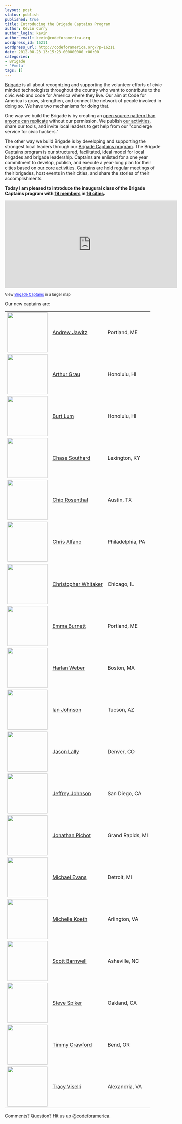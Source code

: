```yaml
---
layout: post
status: publish
published: true
title: Introducing the Brigade Captains Program
author: Kevin Curry
author_login: kevin
author_email: kevin@codeforamerica.org
wordpress_id: 16211
wordpress_url: http://codeforamerica.org/?p=16211
date: 2012-08-23 13:15:23.000000000 +00:00
categories:
- Brigade
- '#meta'
tags: []
---
```

<a title="Brigade web site" href="http://brigade.codeforamerica.org">Brigade</a> is all about recognizing and supporting the volunteer efforts of civic minded technologists throughout the country who want to contribute to the civic web and code for America where they live. Our aim at Code for America is grow, strengthen, and connect the network of people involved in doing so. We have two mechanisms for doing that.

One way we build the Brigade is by creating an <a title="Github wiki page for license" href="https://github.com/codeforamerica/brigade/wiki/License">open source pattern than anyone can replicate</a> without our permission. We publish <a title="Activities page on Brigade web site" href="http://brigade.codeforamerica.org/pages/activities">our activities</a>, share our tools, and invite local leaders to get help from our "concierge service for civic hackers."

The other way we build Brigade is by developing and supporting the strongest local leaders through our <a title="Brigade page about program" href="http://brigade.codeforamerica.org/pages/captain">Brigade Captains program</a>. The Brigade Captains program is our structured, facilitated, ideal model for local brigades and brigade leadership. Captains are enlisted for a one year commitment to develop, publish, and execute a year-long plan for their cities based on <a title="Brigade activities page" href="http://brigade.codeforamerica.org/pages/activities">our core activities</a>. Captains are hold regular meetings of their brigades, host events in their cities, and share the stories of their accomplishments.

<strong>Today I am pleased to introduce the inaugural class of the Brigade Captains program with <a href="#captains">19 members</a> in <a title="Google map of Brigade Captains' cities" href="https://maps.google.com/maps/ms?msid=211836600249959492431.0004c7be875071d54de44&amp;msa=0">16 cities</a>.</strong>

<iframe src="https://maps.google.com/maps/ms?msa=0&amp;msid=211836600249959492431.0004c7be875071d54de44&amp;ie=UTF8&amp;t=m&amp;ll=32.546813,-113.90625&amp;spn=40.940778,96.679688&amp;z=3&amp;output=embed" frameborder="0" marginwidth="0" marginheight="0" scrolling="no" width="550" height="280"></iframe>

<small>View <a style="color: #0000ff; text-align: left;" href="https://maps.google.com/maps/ms?msa=0&amp;msid=211836600249959492431.0004c7be875071d54de44&amp;ie=UTF8&amp;t=m&amp;ll=32.546813,-113.90625&amp;spn=40.940778,96.679688&amp;z=3&amp;source=embed">Brigade Captains</a> in a larger map</small>

<a name="captains"></a>

Our new captains are:
<table>
<tbody>
<tr>
<td><img src="http://www.gravatar.com/avatar/7dbd44e1d1f88f30fc4e8609fc26bdc4?s=128" alt="" width="128" height="128" /></td>
<td><a title="Andrew's Brigade profile" href="http://brigade.codeforamerica.org/members/497">Andrew Jawitz</a></td>
<td>Portland, ME</td>
</tr>
<tr>
<td><img src="https://encrypted-tbn3.google.com/images?q=tbn:ANd9GcQldTR-TlVVxWUa1GeBCYNDSihSm6Gxk1jsv_BeE4d7Lhj5yuusOQ" alt="" width="128" height="128" /></td>
<td><a title="Arthur's Brigade profile" href="http://brigade.codeforamerica.org/members/645">Arthur Grau</a></td>
<td>Honolulu, HI</td>
</tr>
<tr>
<td><img src="https://lh4.googleusercontent.com/-K2buV29XjBo/AAAAAAAAAAI/AAAAAAAAAHM/uT7S10Hnxnc/s250-c-k/photo.jpg" alt="" width="128" height="128" /></td>
<td><a title="Burt's Brigade profile" href="http://brigade.codeforamerica.org/members/646">Burt Lum</a></td>
<td>Honolulu, HI</td>
</tr>
<tr>
<td><img src="http://www.gravatar.com/avatar/97ba1d041782b257860e6a878e3bea78?s=128" alt="" width="128" height="128" /></td>
<td><a title="Chase's Brigade Profile" href="http://brigade.codeforamerica.org/members/189">Chase Southard</a></td>
<td>Lexington, KY</td>
</tr>
<tr>
<td><img style="vertical-align: middle;" src="http://www.gravatar.com/avatar/75b1a6fa0d1f4c9f478a6f9466717bd6?s=128" alt="" width="128" height="128" /></td>
<td><a title="Chip's Brigade profile" href="http://brigade.codeforamerica.org/members/108">Chip Rosenthal</a></td>
<td>Austin, TX</td>
</tr>
<tr>
<td><img src="https://twimg0-a.akamaihd.net/profile_images/1778439862/Eye_see_all.jpg" alt="" width="128" height="128" /></td>
<td><a title="Chris' Brigade profile" href="http://brigade.codeforamerica.org/members/80">Chris Alfano</a></td>
<td>Philadelphia, PA</td>
</tr>
<tr>
<td><img src="http://www.gravatar.com/avatar/826a6feae06ef3575647449bf7d92376?s=128" alt="" width="128" height="128" /></td>
<td><a title="Christophers' Brigade profile" href="http://brigade.codeforamerica.org/members/37">Christopher Whitaker</a></td>
<td>Chicago, IL</td>
</tr>
<tr>
<td><img src="http://www.gravatar.com/avatar/172592dd61c9a1624f1c3d5b96f2a1ac?s=128" alt="" width="128" height="128" /></td>
<td><a title="Emma's Brigade profile" href="http://brigade.codeforamerica.org/members/411">Emma Burnett</a></td>
<td>Portland, ME</td>
</tr>
<tr>
<td><img src="http://www.gravatar.com/avatar/1e5e3eeef33b4b61b6c5cff26c91133e?s=128" alt="" width="128" height="128" /></td>
<td><a title="Harlan's Brigade profile" href="http://brigade.codeforamerica.org/members/107">Harlan Weber</a></td>
<td>Boston, MA</td>
</tr>
<tr>
<td><img src="https://lh4.googleusercontent.com/-Qv7t7vCki0I/AAAAAAAAAAI/AAAAAAAAAAA/sLK2glBDhCs/s250-c-k/photo.jpg" alt="" width="128" height="128" /></td>
<td><a title="Ian's Brigade profile." href="http://brigade.codeforamerica.org/members/648">Ian Johnson</a></td>
<td>Tucson, AZ</td>
</tr>
<tr>
<td><img src="http://www.gravatar.com/avatar/743e1740bbca4e7841c4194f142e0c64?s=128" alt="" width="128" height="128" /></td>
<td><a title="Jason's Brigade profile" href="http://brigade.codeforamerica.org/members/86">Jason Lally</a></td>
<td>Denver, CO</td>
</tr>
<tr>
<td><img src="http://www.gravatar.com/avatar/c8fdd14aa544f6b32719634955e83501?s=128" alt="" width="128" height="128" /></td>
<td><a title="Jeff's Brigade profile" href="http://brigade.codeforamerica.org/members/176">Jeffrey Johnson</a></td>
<td>San Diego, CA</td>
</tr>
<tr>
<td><img src="http://www.gravatar.com/avatar/d8b2e8ec48a08084aae7d7b9b877026c?s=128" alt="" width="128" height="128" /></td>
<td><a title="Jonathan's Brigade profile" href="http://brigade.codeforamerica.org/members/238">Jonathan Pichot</a></td>
<td>Grand Rapids, MI</td>
</tr>
<tr>
<td><img src="http://www.gravatar.com/avatar/e1d5e18df7b602c1673672d3e4583ce7?s=128" alt="" width="128" height="128" /></td>
<td><a title="Michael's Brigade profile" href="http://brigade.codeforamerica.org/members/647">Michael Evans</a></td>
<td>Detroit, MI</td>
</tr>
<tr>
<td><img src="http://www.gravatar.com/avatar/e87e776c5fad2e07fb4a07a2c2d77df6?s=128" alt="" width="128" height="128" /></td>
<td><a title="Michelle's Brigade profile" href="http://brigade.codeforamerica.org/members/267">Michelle Koeth</a></td>
<td>Arlington, VA</td>
</tr>
<tr>
<td><img src="http://www.gravatar.com/avatar/a7b540526cc3e71444b73bd277ce56a9?s=128" alt="" width="128" height="128" /></td>
<td><a title="Scott's Brigade profile" href="http://brigade.codeforamerica.org/members/650">Scott Barnwell</a></td>
<td>Asheville, NC</td>
</tr>
<tr>
<td><img src="https://lh6.googleusercontent.com/-ksSkk5NESAs/AAAAAAAAAAI/AAAAAAAAAUk/p7XoqQQjsIE/s250-c-k/photo.jpg" alt="" width="128" height="128" /></td>
<td><a title="Steve's Brigade profile" href="http://brigade.codeforamerica.org/members/67">Steve Spiker</a></td>
<td>Oakland, CA</td>
</tr>
<tr>
<td><img src="http://www.gravatar.com/avatar/bf8f81e920337cd88bb543af1fded575?s=128" alt="" width="128" height="128" /></td>
<td><a title="Timmy's Brigade profile" href="http://brigade.codeforamerica.org/members/71">Timmy Crawford</a></td>
<td>Bend, OR</td>
</tr>
<tr>
<td><img src="http://www.gravatar.com/avatar/fd960b417195c1fc4694b29a8b3c6e34?s=128" alt="" width="128" height="128" /></td>
<td><a title="Tracy's Brigade profile" href="http://brigade.codeforamerica.org/members/278">Tracy Viselli</a></td>
<td>Alexandria, VA</td>
</tr>
</tbody>
</table>

Comments? Question? Hit us up <a href="http://twitter.com/codeforamerica" target="_blank">@codeforamerica</a>.
